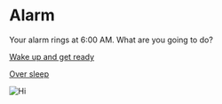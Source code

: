 # Alarm

Your alarm rings at 6:00 AM. What are you going to do?

[Wake up and get ready](simulations/school.md)

[Over sleep](simulations/late-to-school.md)

![Hi][Alarm]

[Alarm]: https://vectorportal.com/storage/alarm-clock-vector_2_12422.jpg








